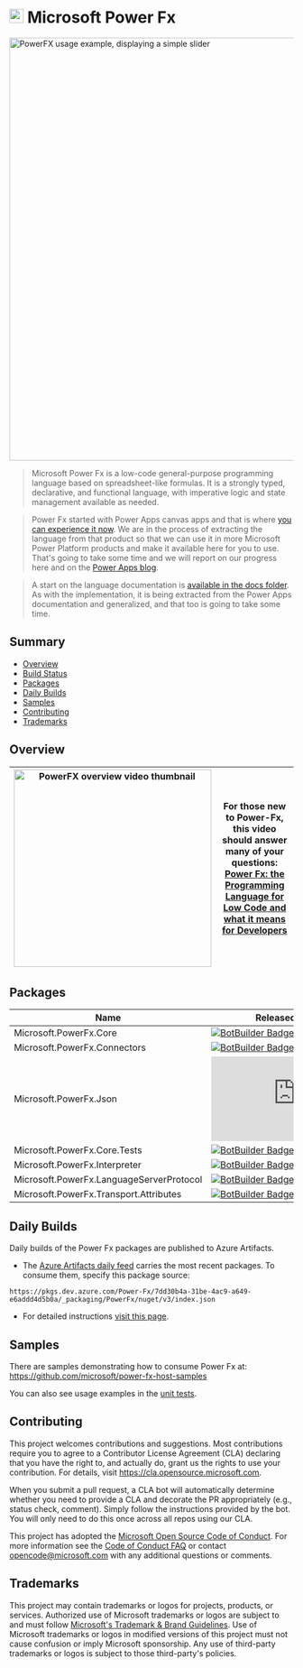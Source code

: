 # <img src="https://user-images.githubusercontent.com/70824102/194465962-481fa7ec-0d42-4037-bdd2-f84710272329.png" width="25"> Microsoft Power Fx

<img alt="PowerFX usage example, displaying a simple slider" src="https://learn.microsoft.com/pt-br/power-platform/power-fx/media/overview/always-live.gif" width="750">

> Microsoft Power Fx is a low-code general-purpose programming language based on spreadsheet-like formulas.  It is a strongly typed, declarative, and functional language, with imperative logic and state management available as needed.  

> Power Fx started with Power Apps canvas apps and that is where [you can experience it now](https://powerapps.microsoft.com/en-us/).  We are in the process of extracting the language from that product so that we can use it in more Microsoft Power Platform products and make it available here for you to use.  That's going to take some time and we will report on our progress here and on the [Power Apps blog](https://powerapps.microsoft.com/en-us/blog/).  

> A start on the language documentation is [available in the docs folder](docs/overview.md).  As with the implementation, it is being extracted from the Power Apps documentation and generalized, and that too is going to take some time.

## Summary

- [Overview](#overview)
- [Build Status](#build-status)
- [Packages](#packages)
- [Daily Builds](#daily-builds)
- [Samples](#samples)
- [Contributing](#contributing)
- [Trademarks](#trademarks)

## Overview

| [<img width="350" alt="PowerFX overview video thumbnail" src="https://user-images.githubusercontent.com/70824102/194465349-0e78a62c-cebd-4d57-9f3b-df6a371127ee.png">](https://www.youtube-nocookie.com/embed/ik6k89WNjuk) | For those new to Power-Fx, this video should answer many of your questions: <br> [Power Fx: the Programming Language for Low Code and what it means for Developers](https://www.youtube-nocookie.com/embed/ik6k89WNjuk) |
| ---- | ---- |

## Packages

| Name                                     | Released Package |
|------------------------------------------|------------------|
| Microsoft.PowerFx.Core                   | [![BotBuilder Badge](https://buildstats.info/nuget/Microsoft.PowerFx.Core?includePreReleases=true&dWidth=70)](https://www.nuget.org/packages/Microsoft.PowerFx.Core/) |
| Microsoft.PowerFx.Connectors             | [![BotBuilder Badge](https://buildstats.info/nuget/Microsoft.PowerFx.Connectors?includePreReleases=true&dWidth=70)](https://www.nuget.org/packages/Microsoft.PowerFx.Core.Connectors/) |
| Microsoft.PowerFx.Json                   | [![BotBuilder Badge](https://buildstats.info/nuget/Microsoft.PowerFx.Json?includePreReleases=true&dWidth=70)](https://www.nuget.org/packages/Microsoft.PowerFx.Core.Json/) |
| Microsoft.PowerFx.Core.Tests             | [![BotBuilder Badge](https://buildstats.info/nuget/Microsoft.PowerFx.Core.Tests?includePreReleases=true&dWidth=70)](https://www.nuget.org/packages/Microsoft.PowerFx.Core.Tests/) |
| Microsoft.PowerFx.Interpreter            | [![BotBuilder Badge](https://buildstats.info/nuget/Microsoft.PowerFx.Interpreter?includePreReleases=true&dWidth=70)](https://www.nuget.org/packages/Microsoft.PowerFx.Interpreter/) |
| Microsoft.PowerFx.LanguageServerProtocol | [![BotBuilder Badge](https://buildstats.info/nuget/Microsoft.PowerFx.LanguageServerProtocol?includePreReleases=true&dWidth=70)](https://www.nuget.org/packages/Microsoft.PowerFx.LanguageServerProtocol/) |
| Microsoft.PowerFx.Transport.Attributes   | [![BotBuilder Badge](https://buildstats.info/nuget/Microsoft.PowerFx.Transport.Attributes?includePreReleases=true&dWidth=70)](https://www.nuget.org/packages/Microsoft.PowerFx.Transport.Attributes/) |

## Daily Builds
Daily builds of the Power Fx packages are published to Azure Artifacts. 
- The [Azure Artifacts daily feed](https://dev.azure.com/Power-Fx/Power%20Fx/_artifacts/feed/PowerFx) carries the most recent packages. To consume them, specify this package source: 
```
https://pkgs.dev.azure.com/Power-Fx/7dd30b4a-31be-4ac9-a649-e6addd4d5b0a/_packaging/PowerFx/nuget/v3/index.json
```

- For detailed instructions [visit this page](dailyBuilds.md).

## Samples
There are samples demonstrating how to consume Power Fx at: https://github.com/microsoft/power-fx-host-samples

You can also see usage examples in the [unit tests](https://github.com/microsoft/Power-Fx/tree/main/src/tests).

## Contributing

This project welcomes contributions and suggestions.  Most contributions require you to agree to a
Contributor License Agreement (CLA) declaring that you have the right to, and actually do, grant us
the rights to use your contribution. For details, visit https://cla.opensource.microsoft.com.

When you submit a pull request, a CLA bot will automatically determine whether you need to provide
a CLA and decorate the PR appropriately (e.g., status check, comment). Simply follow the instructions
provided by the bot. You will only need to do this once across all repos using our CLA.

This project has adopted the [Microsoft Open Source Code of Conduct](https://opensource.microsoft.com/codeofconduct/).
For more information see the [Code of Conduct FAQ](https://opensource.microsoft.com/codeofconduct/faq/) or
contact [opencode@microsoft.com](mailto:opencode@microsoft.com) with any additional questions or comments.

## Trademarks

This project may contain trademarks or logos for projects, products, or services. Authorized use of Microsoft 
trademarks or logos are subject to and must follow 
[Microsoft's Trademark & Brand Guidelines](https://www.microsoft.com/en-us/legal/intellectualproperty/trademarks/usage/general).
Use of Microsoft trademarks or logos in modified versions of this project must not cause confusion or imply Microsoft sponsorship.
Any use of third-party trademarks or logos is subject to those third-party's policies.
  
